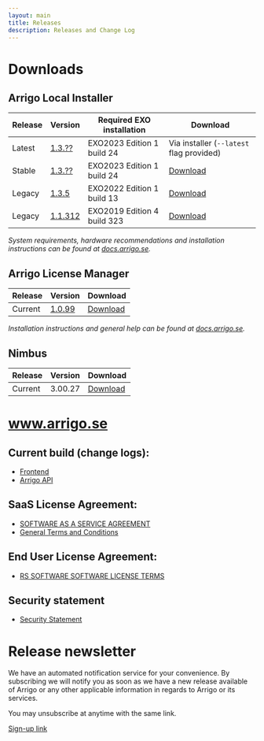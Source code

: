 ```yaml
---
layout: main
title: Releases
description: Releases and Change Log
---
```


# Downloads

## Arrigo Local Installer

| Release  | Version                                      | Required EXO installation | Download |
| -------- | -------------------------------------------- | ------------------------- | --------    
| Latest   | [1.3.??](./arrigolocalinstaller.html#135) | EXO2023 Edition 1 build 24 | Via installer (`--latest` flag provided) |
| Stable   | [1.3.??](./arrigolocalinstaller.html#134) | EXO2023 Edition 1 build 24 | [Download](https://arrigo.blob.core.windows.net/arrigo/stable/ArrigoLocalInstaller-EXO2023Edition1_24-1.3.??.exe) |
| Legacy | [1.3.5](./arrigolocalinstaller.html#11312) | EXO2022 Edition 1 build 13 | [Download](https://arrigo.blob.core.windows.net/arrigo/stable/ArrigoLocalInstaller-EXO2022Edition1_13-1.3.5.exe) |
| Legacy | [1.1.312](./arrigolocalinstaller.html#11312) | EXO2019 Edition 4 build 323 | [Download](https://arrigo.blob.core.windows.net/arrigo/stable/ArrigoLocalInstaller-EXO2019Edition4_323-1.1.312.exe) |

*System requirements, hardware recommendations and installation instructions can be found at [docs.arrigo.se](https://docs.arrigo.se/Install%20and%20Configure).*

## Arrigo License Manager

| Release  | Version                                      |  Download |
| -------- | -------------------------------------------- |  --------------------------------- |
| Current  | [1.0.99](./arrigolicensemanager.html#1091)   |  [Download](https://arrigo.blob.core.windows.net/arrigo/stable/License-Manager-Installer.1.0.99.exe) |

*Installation instructions and general help can be found at [docs.arrigo.se](https://docs.arrigo.se/Install%20and%20Configure/02_Arrigo%20License%20Manager%20installer/).*

## Nimbus

| Release  | Version                                      |  Download |
| -------- | -------------------------------------------- |  --------------------------------- |
| Current  | 3.00.27   |  [Download](https://arrigo.blob.core.windows.net/downloads/Nimbus-AlarmServer3.00.27-ArrigoSetup.exe) |

# www.arrigo.se

## Current build (change logs): 
- [Frontend](./frontend.html)
- [Arrigo API](./arrigoapi.html)

## SaaS License Agreement: 
- [SOFTWARE AS A SERVICE AGREEMENT](./RS_SaaS-Terms%2024-03-2021.pdf)
- [General Terms and Conditions](./2019%20-%20Eng%20IT%20Services%202014.pdf)

## End User License Agreement: 
- [RS SOFTWARE SOFTWARE LICENSE TERMS](./RS_EULA_%203-04-2021%20_for%20distributionGeneric.pdf)

## Security statement
- [Security Statement](./securitystatement.md)

# Release newsletter

We have an automated notification service for your convenience. By subscribing we will notify you as soon as we have a new release available of Arrigo or any other applicable information in regards to Arrigo or its services.

You may unsubscribe at anytime with the same link.

[Sign-up link](http://eepurl.com/hTdlmX)
